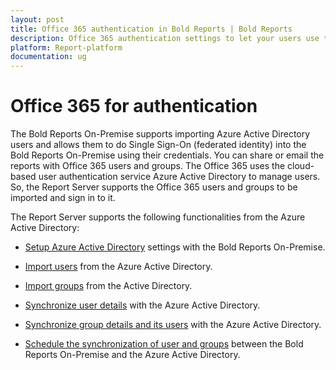 ```yaml
---
layout: post
title: Office 365 authentication in Bold Reports | Bold Reports
description: Office 365 authentication settings to let your users use their Office 365 credentials to login into the Bold Reports On-Premise Edition.
platform: Report-platform
documentation: ug
---
```


# Office 365 for authentication

The Bold Reports On-Premise supports importing Azure Active Directory users and allows them to do Single Sign-On (federated identity) into the Bold Reports On-Premise using their credentials. You can share or email the reports with Office 365 users and groups. The Office 365 uses the cloud-based user authentication service Azure Active Directory to manage users. So, the Report Server supports the Office 365 users and groups to be imported and sign in to it.

The Report Server supports the following functionalities from the Azure Active Directory:

* [Setup Azure Active Directory](./../../../manage-app-settings/azure-active-directory/) settings with the  Bold Reports On-Premise.

* [Import users](./../../../manage-users/users/import-users/import-azure-active-directory-users/) from the Azure Active Directory.

* [Import groups](./../../../manage-users/groups/import-groups/import-azure-active-directory-groups/) from the Active Directory.

* [Synchronize user details](./../../../manage-users/users/synchronize/synchronize-azure-active-directory-users/) with the Azure Active Directory.

* [Synchronize group details and its users](./../../../manage-users/groups/synchronize/synchronize-azure-active-directory-groups/) with the Azure Active Directory.

* [Schedule the synchronization of user and groups](./../../../manage-app-settings/synchronization-schedule/azure-active-directory-synchronization-schedule/) between the Bold Reports On-Premise and the Azure Active Directory.
